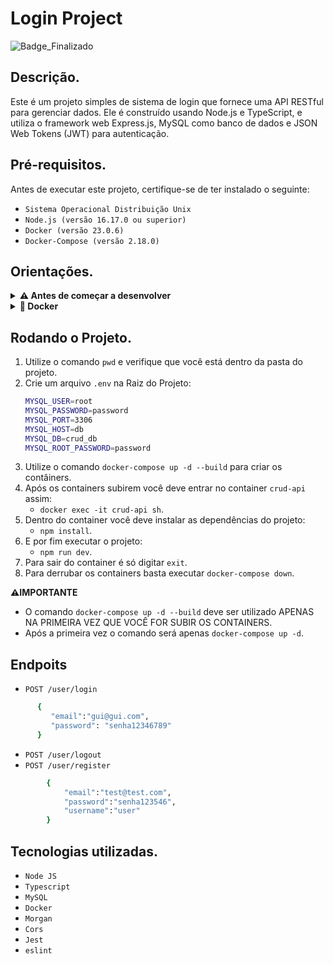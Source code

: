 
# Login Project

![Badge_Finalizado](https://img.shields.io/badge/Status-Finalizado-red?style=for-the-badge&logo=appveyor)

## Descrição.
Este é um projeto  simples de sistema de login que fornece uma API RESTful para gerenciar dados. 
Ele é construído usando Node.js e TypeScript, e utiliza o framework web Express.js, MySQL como banco de dados e JSON Web Tokens (JWT) para autenticação.

## Pré-requisitos.

Antes de executar este projeto, certifique-se de ter instalado o seguinte:

   - `Sistema Operacional Distribuição Unix`
   - `Node.js (versão 16.17.0 ou superior)`
   - `Docker (versão 23.0.6)`
   - `Docker-Compose (versão 2.18.0)`

## Orientações.
<details>
 <summary> <strong> ⚠️ Antes de começar a desenvolver </strong> </summary><br />
  
  1. Clone o repositorio.
  
  - Use o comando : `git@github.com:guigabriel/crud-project.git`.
  - Entre na pasta do repositório que acabou de clonar:
    - `cd crud-project`.
  
  
  2. Crie uma branch apartir da `master`.
   - Verifique se você está na branch `master`.
     - `git branch`.
   - Caso Você não esteja na branch `master`.
     - `git checkout master`
   - Agora crie a sua branch a qual você vai enviar seus `commits`.
   - Você deve seguir o seguinte formato `nome-github-nome-projeto`.
   - Exemplo: `git checkout -b guilherme-gabriel-crud-project`.
  
  
</details>

<details>
  <summary><strong> 🐋 Docker </strong> </summary><br />
  
  - ⚠️ Verifique se o docker e o docker-compose estão instalados.
  - caso não estejam:
    - [Docker](https://docs.docker.com/engine/install/)
    - [Docker-Compose](https://docs.docker.com/compose/install/)
   
  - Agora verifique as versões:
   ```bash
   docker -v
   docker-compose -v
   ```      
</details>

## Rodando o Projeto.


1. Utilize o comando `pwd` e verifique que você está dentro da pasta do projeto.
2. Crie um arquivo `.env` na Raiz do Projeto:
   ```bash
   MYSQL_USER=root
   MYSQL_PASSWORD=password
   MYSQL_PORT=3306
   MYSQL_HOST=db 
   MYSQL_DB=crud_db
   MYSQL_ROOT_PASSWORD=password
   
3. Utilize o comando `docker-compose up -d --build` para criar os contâiners.
4. Após os containers subirem você deve entrar no container `crud-api` assim:
   - `docker exec -it crud-api sh`.
5. Dentro do container você deve instalar as dependências do projeto:
   - `npm install`.
6. E por fim executar o projeto: 
   - `npm run dev`.
7. Para sair do container é só digitar `exit`.
9. Para derrubar os containers basta executar `docker-compose down`.


<strong> ⚠️IMPORTANTE</strong>
   - O comando `docker-compose up -d --build` deve ser utilizado APENAS NA PRIMEIRA VEZ QUE VOCÊ FOR SUBIR OS CONTAINERS.
   - Após a primeira vez o comando será apenas `docker-compose up -d`.


## Endpoits
   - `POST /user/login`
   ```bash
         {
            "email":"gui@gui.com",
            "password": "senha12346789"
         }
   ```   
   - `POST /user/logout`
   - `POST /user/register`
   ```bash
           {
               "email":"test@test.com",
               "password":"senha123546",
               "username":"user"
           }
```
## Tecnologias utilizadas.

- `Node JS`
- `Typescript`
- `MySQL`
- `Docker`
- `Morgan`
- `Cors`
- `Jest`
- `eslint`
